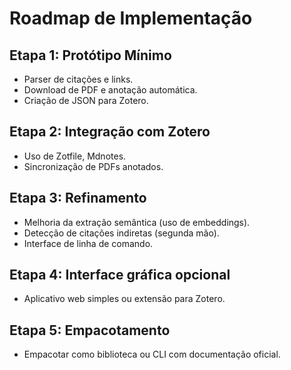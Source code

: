 # Roadmap de Implementação

## Etapa 1: Protótipo Mínimo
- Parser de citações e links.
- Download de PDF e anotação automática.
- Criação de JSON para Zotero.

## Etapa 2: Integração com Zotero
- Uso de Zotfile, Mdnotes.
- Sincronização de PDFs anotados.

## Etapa 3: Refinamento
- Melhoria da extração semântica (uso de embeddings).
- Detecção de citações indiretas (segunda mão).
- Interface de linha de comando.

## Etapa 4: Interface gráfica opcional
- Aplicativo web simples ou extensão para Zotero.

## Etapa 5: Empacotamento
- Empacotar como biblioteca ou CLI com documentação oficial.
